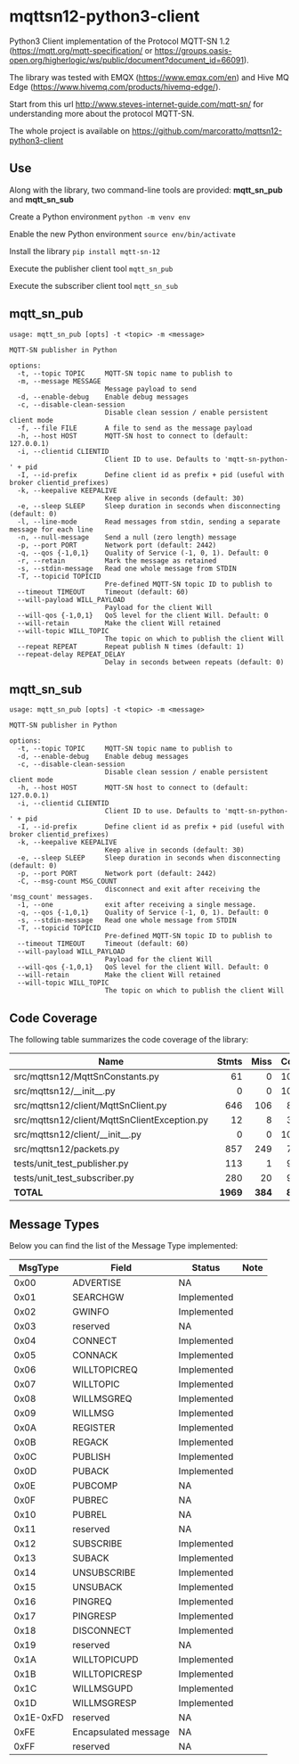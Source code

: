 # mqttsn12-python3-client
Python3 Client implementation of the Protocol MQTT-SN 1.2 (https://mqtt.org/mqtt-specification/ or https://groups.oasis-open.org/higherlogic/ws/public/document?document_id=66091).

The library was tested with EMQX (https://www.emqx.com/en) and Hive MQ Edge (https://www.hivemq.com/products/hivemq-edge/).

Start from this url http://www.steves-internet-guide.com/mqtt-sn/ for understanding more about the protocol MQTT-SN.

The whole project is available on https://github.com/marcoratto/mqttsn12-python3-client

## Use

Along with the library, two command-line tools are provided: **mqtt_sn_pub** and **mqtt_sn_sub**

Create a Python environment
`python -m venv env`

Enable the new Python environment
`source env/bin/activate`

Install the library
`pip install mqtt-sn-12`

Execute the publisher client tool
`mqtt_sn_pub`

Execute the subscriber client tool
`mqtt_sn_sub`

## mqtt_sn_pub 

```
usage: mqtt_sn_pub [opts] -t <topic> -m <message>

MQTT-SN publisher in Python

options:
  -t, --topic TOPIC     MQTT-SN topic name to publish to
  -m, --message MESSAGE
                        Message payload to send
  -d, --enable-debug    Enable debug messages
  -c, --disable-clean-session
                        Disable clean session / enable persistent client mode
  -f, --file FILE       A file to send as the message payload
  -h, --host HOST       MQTT-SN host to connect to (default: 127.0.0.1)
  -i, --clientid CLIENTID
                        Client ID to use. Defaults to 'mqtt-sn-python-' + pid
  -I, --id-prefix       Define client id as prefix + pid (useful with broker clientid_prefixes)
  -k, --keepalive KEEPALIVE
                        Keep alive in seconds (default: 30)
  -e, --sleep SLEEP     Sleep duration in seconds when disconnecting (default: 0)
  -l, --line-mode       Read messages from stdin, sending a separate message for each line
  -n, --null-message    Send a null (zero length) message
  -p, --port PORT       Network port (default: 2442)
  -q, --qos {-1,0,1}    Quality of Service (-1, 0, 1). Default: 0
  -r, --retain          Mark the message as retained
  -s, --stdin-message   Read one whole message from STDIN
  -T, --topicid TOPICID
                        Pre-defined MQTT-SN topic ID to publish to
  --timeout TIMEOUT     Timeout (default: 60)
  --will-payload WILL_PAYLOAD
                        Payload for the client Will
  --will-qos {-1,0,1}   QoS level for the client Will. Default: 0
  --will-retain         Make the client Will retained
  --will-topic WILL_TOPIC
                        The topic on which to publish the client Will
  --repeat REPEAT       Repeat publish N times (default: 1)
  --repeat-delay REPEAT_DELAY
                        Delay in seconds between repeats (default: 0)
``` 

## mqtt_sn_sub

```
usage: mqtt_sn_pub [opts] -t <topic> -m <message>

MQTT-SN publisher in Python

options:
  -t, --topic TOPIC     MQTT-SN topic name to publish to
  -d, --enable-debug    Enable debug messages
  -c, --disable-clean-session
                        Disable clean session / enable persistent client mode
  -h, --host HOST       MQTT-SN host to connect to (default: 127.0.0.1)
  -i, --clientid CLIENTID
                        Client ID to use. Defaults to 'mqtt-sn-python-' + pid
  -I, --id-prefix       Define client id as prefix + pid (useful with broker clientid_prefixes)
  -k, --keepalive KEEPALIVE
                        Keep alive in seconds (default: 30)
  -e, --sleep SLEEP     Sleep duration in seconds when disconnecting (default: 0)
  -p, --port PORT       Network port (default: 2442)
  -C, --msg-count MSG_COUNT
                        disconnect and exit after receiving the 'msg_count' messages.
  -1, --one             exit after receiving a single message.
  -q, --qos {-1,0,1}    Quality of Service (-1, 0, 1). Default: 0
  -s, --stdin-message   Read one whole message from STDIN
  -T, --topicid TOPICID
                        Pre-defined MQTT-SN topic ID to publish to
  --timeout TIMEOUT     Timeout (default: 60)
  --will-payload WILL_PAYLOAD
                        Payload for the client Will
  --will-qos {-1,0,1}   QoS level for the client Will. Default: 0
  --will-retain         Make the client Will retained
  --will-topic WILL_TOPIC
                        The topic on which to publish the client Will
``` 

## Code Coverage

The following table summarizes the code coverage of the library:

| Name                                         |    Stmts |     Miss |   Cover |
|--------------------------------------------- | -------: | -------: | ------: |
| src/mqttsn12/MqttSnConstants.py              |       61 |        0 |    100% |
| src/mqttsn12/\_\_init\_\_.py                 |        0 |        0 |    100% |
| src/mqttsn12/client/MqttSnClient.py          |      646 |      106 |     84% |
| src/mqttsn12/client/MqttSnClientException.py |       12 |        8 |     33% |
| src/mqttsn12/client/\_\_init\_\_.py          |        0 |        0 |    100% |
| src/mqttsn12/packets.py                      |      857 |      249 |     71% |
| tests/unit\_test\_publisher.py               |      113 |        1 |     99% |
| tests/unit\_test\_subscriber.py              |      280 |       20 |     93% |
|                                    **TOTAL** | **1969** |  **384** | **80%** |

## Message Types

Below you can find the list of the Message Type implemented:

|MsgType|Field|Status|Note|
|-|-|-|-|
|0x00|ADVERTISE|NA||
|0x01|SEARCHGW|Implemented||
|0x02|GWINFO|Implemented||
|0x03|reserved|NA||
|0x04|CONNECT|Implemented||
|0x05|CONNACK|Implemented||
|0x06|WILLTOPICREQ|Implemented||
|0x07|WILLTOPIC|Implemented||
|0x08|WILLMSGREQ|Implemented||
|0x09|WILLMSG|Implemented||
|0x0A|REGISTER|Implemented||
|0x0B|REGACK|Implemented||
|0x0C|PUBLISH|Implemented||
|0x0D|PUBACK|Implemented||
|0x0E|PUBCOMP|NA||
|0x0F|PUBREC|NA||
|0x10|PUBREL|NA||
|0x11|reserved|NA||
|0x12|SUBSCRIBE|Implemented||
|0x13|SUBACK|Implemented||
|0x14|UNSUBSCRIBE|Implemented||
|0x15|UNSUBACK|Implemented||
|0x16|PINGREQ|Implemented||
|0x17|PINGRESP|Implemented||
|0x18|DISCONNECT|Implemented||
|0x19|reserved|NA||
|0x1A|WILLTOPICUPD|Implemented||
|0x1B|WILLTOPICRESP|Implemented||
|0x1C|WILLMSGUPD|Implemented||
|0x1D|WILLMSGRESP|Implemented||
|0x1E-0xFD|reserved|NA||
|0xFE|Encapsulated message|NA||
|0xFF|reserved|NA||
